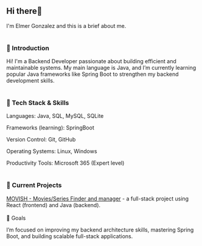 ## Hi there👋

I'm Elmer Gonzalez and this is a brief about me.
<br>
<br>
### 👋 Introduction

Hi! I'm a Backend Developer passionate about building efficient and maintainable systems.
My main language is Java, and I’m currently learning popular Java frameworks like Spring Boot to strengthen my backend development skills.
<br>
<br>

### 🧠 Tech Stack & Skills

Languages: Java, SQL, MySQL, SQLite

Frameworks (learning): SpringBoot

Version Control: Git, GitHub

Operating Systems: Linux, Windows

Productivity Tools: Microsoft 365 (Expert level)
<br>
<br>
### 🚀 Current Projects

<a href="https://www.github.com/elmergj/movish" target="_blank">MOVISH - Movies/Series Finder and manager</a> - a full-stack project using React (frontend) and Java (backend).
<br>
<br>
🎯 Goals

I’m focused on improving my backend architecture skills, mastering Spring Boot, and building scalable full-stack applications.

